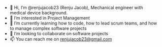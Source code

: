 - 👋 Hi, I’m @renjujacob23 (Renju Jacob), Mechanical engineer with medical device background.
- 👀 I’m interested in Project Management 
- 🌱 I’m currently learning how to code, how to lead scrum teams, and how to manage complex software projects
- 💞️ I’m looking to collaborate on software projects
- 📫 You can reach me on renjujacob23@gmail.com

<!---
renjujacob23/renjujacob23 is a ✨ special ✨ repository because its `README.md` (this file) appears on your GitHub profile.
You can click the Preview link to take a look at your changes.
--->
